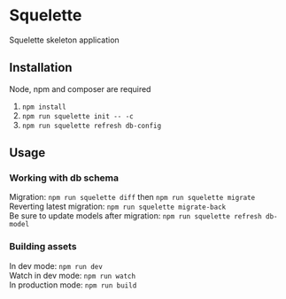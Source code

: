 # Squelette

Squelette skeleton application

## Installation

Node, npm and composer are required

1. `npm install`
2. `npm run squelette init -- -c`
3. `npm run squelette refresh db-config`

## Usage

### Working with db schema

Migration: `npm run squelette diff` then `npm run squelette migrate`  
Reverting latest migration: `npm run squelette migrate-back`  
Be sure to update models after migration: `npm run squelette refresh db-model`

### Building assets

In dev mode: `npm run dev`  
Watch in dev mode: `npm run watch`  
In production mode: `npm run build`
